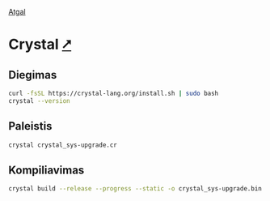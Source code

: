 [Atgal](./readme.md)

# Crystal [&#x2B67;](https://crystal-lang.org/)

## Diegimas

```bash
curl -fsSL https://crystal-lang.org/install.sh | sudo bash
crystal --version
```

## Paleistis

```bash
crystal crystal_sys-upgrade.cr
```

## Kompiliavimas

```bash
crystal build --release --progress --static -o crystal_sys-upgrade.bin crystal_sys-upgrade.cr
```
